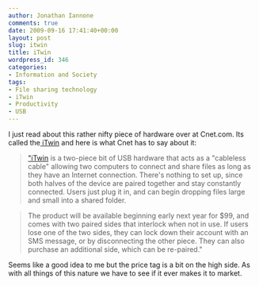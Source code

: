 ```yaml
---
author: Jonathan Iannone
comments: true
date: 2009-09-16 17:41:40+00:00
layout: post
slug: itwin
title: iTwin
wordpress_id: 346
categories:
- Information and Society
tags:
- File sharing technology
- iTwin
- Productivity
- USB
---
```


I just read about this rather nifty piece of hardware over at Cnet.com. Its called the[ iTwin](http://news.cnet.com/8301-17939_109-10351837-2.html?tag=TOCmoreStories.0) and here is what Cnet has to say about it:


> ["iTwin](http://itwin.sg/) is a two-piece bit of USB hardware that acts as a "cableless cable" allowing two computers to connect and share files as long as they have an Internet connection. There's nothing to set up, since both halves of the device are paired together and stay constantly connected. Users just plug it in, and can begin dropping files large and small into a shared folder.




> The product will be available beginning early next year for $99, and comes with two paired sides that interlock when not in use. If users lose one of the two sides, they can lock down their account with an SMS message, or by disconnecting the other piece. They can also purchase an additional side, which can be re-paired."


Seems like a good idea to me but the price tag is a bit on the high side. As with all things of this nature we have to see if it ever makes it to market.
